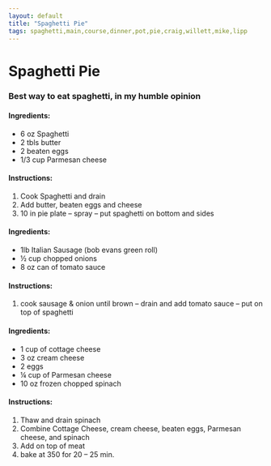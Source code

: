 ```yaml
---
layout: default
title: "Spaghetti Pie"
tags: spaghetti,main,course,dinner,pot,pie,craig,willett,mike,lipp
---
```

# Spaghetti Pie

### Best way to eat spaghetti, in my humble opinion

#### Ingredients:
- 6 oz Spaghetti
- 2 tbls butter
- 2 beaten eggs
- 1/3 cup Parmesan cheese

#### Instructions:
1. Cook Spaghetti and drain
2. Add butter, beaten eggs and cheese
3. 10 in pie plate – spray – put spaghetti on bottom and sides

#### Ingredients:
- 1lb Italian Sausage (bob evans green roll)
- ½ cup chopped onions
- 8 oz can of tomato sauce

#### Instructions:
1. cook sausage & onion until brown – drain and add tomato sauce – put on top of spaghetti

#### Ingredients:
- 1 cup of cottage cheese
- 3 oz cream cheese
- 2 eggs
- ¼ cup of Parmesan cheese
- 10 oz frozen chopped spinach

#### Instructions:
1. Thaw and drain spinach
2. Combine Cottage Cheese, cream cheese, beaten eggs, Parmesan cheese, and spinach
3. Add on top of meat
4. bake at 350 for 20 – 25 min.
